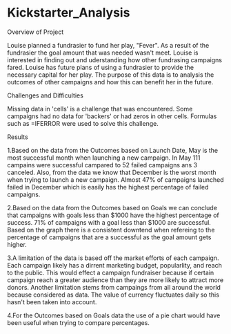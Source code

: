 # Kickstarter_Analysis

Overview of Project

Louise planned a fundrasier to fund her play, "Fever". As a result of the fundrasier the goal amount that was needed wasn't meet. Louise is interested in finding out and uderstanding how other fundrasing campaigns fared. Louise has future plans of using a fundrasier to provide the necessary capital for her play. The purpose of this data is to analysis the outcomes of other campaigns and how this can benefit her in the future. 

Challenges and Difficulties

Missing data in 'cells' is a challenge that was encountered. Some campaigns had no data for 'backers' or had zeros in other cells. Formulas such as =IFERROR were used to solve this challenge.

Results

1.Based on the data from the Outcomes based on Launch Date, May is the most successful month when launching a new campaign. In May 111 campains were successful campared to 52 failed campaigns ans 3 canceled. Also, from the data we know that December is the worst month when trying to launch a new campaign. Almost 47% of campaigns launched failed in December which is easily has the highest percentage of failed campaigns. 

2.Based on the data from the Outcomes based on Goals we can conclude that campaigns with goals less than $1000 have the highest percentage of success. 71% of campaigns with a goal less than $1000 are successful. Based on the graph there is a consistent downtend when refereing to the percentage of campaigns that are a successful as the goal amount gets higher.

3.A limitation of the data is based off the market efforts of each campaign. Each campaign likely has a dirrent marketing budget, popularlity, and reach to the public. This would effect a campaign fundraiser because if certain campaign reach a greater audience than they are more likely to attract more donors. Another limitation stems from campaings from all around the world because considered as data. The value of currency fluctuates daily so this hasn't been taken into account. 

4.For the Outcomes based on Goals data the use of a pie chart would have been useful when trying to compare percentages. 

